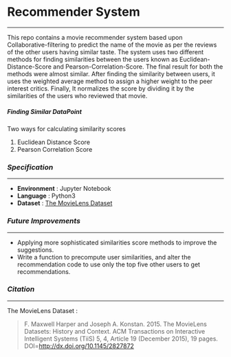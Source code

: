 # **Recommender System**
---

This repo contains a movie recommender system based upon Collaborative-filtering to predict the name of the movie as per the reviews of the other users having similar taste. The system uses two different methods for finding similarities between the users known as Euclidean-Distance-Score and Pearson-Correlation-Score. The final result for both the methods were almost similar. After finding the similarity between users, it uses the weighted average method to assign a higher weight to the peer interest critics. Finally, It normalizes the score by dividing it by the similarities of the users who reviewed that movie.


##### **Finding Similar DataPoint**

Two ways for calculating similarity scores
1. Euclidean Distance Score
2. Pearson Correlation Score

### ***Specification***
---
* **Environment** : Jupyter Notebook
* **Language** : Python3
* **Dataset** : [The MovieLens Dataset]( https://grouplens.org/datasets/ "Grouplens.org")

### ***Future Improvements***
---
* Applying more sophisticated similarities score methods to improve the suggestions.
* Write a function to precompute user similarities, and alter the recommendation code to use only the top five other users to get recommendations.




### ***Citation***
***
The MovieLens Dataset :
> F. Maxwell Harper and Joseph A. Konstan. 2015. The MovieLens Datasets: History and Context. ACM Transactions on Interactive Intelligent Systems (TiiS) 5, 4, Article 19 (December 2015), 19 pages. DOI=<http://dx.doi.org/10.1145/2827872>

